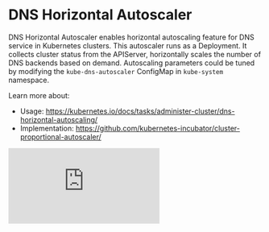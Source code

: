 # DNS Horizontal Autoscaler

DNS Horizontal Autoscaler enables horizontal autoscaling feature for DNS service
in Kubernetes clusters. This autoscaler runs as a Deployment. It collects cluster
status from the APIServer, horizontally scales the number of DNS backends based
on demand. Autoscaling parameters could be tuned by modifying the `kube-dns-autoscaler`
ConfigMap in `kube-system` namespace.

Learn more about:
- Usage: https://kubernetes.io/docs/tasks/administer-cluster/dns-horizontal-autoscaling/
- Implementation: https://github.com/kubernetes-incubator/cluster-proportional-autoscaler/


[![Analytics](https://kubernetes-site.appspot.com/UA-36037335-10/GitHub/cluster/addons/dns-horizontal-autoscaler/README.md?pixel)]()

